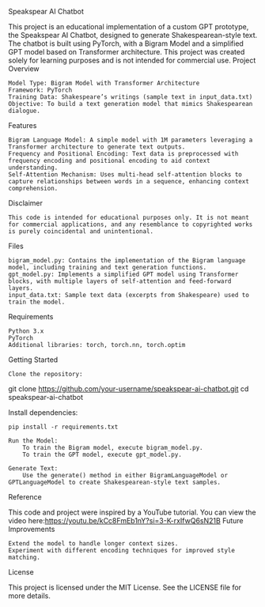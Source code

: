 Speakspear AI Chatbot

This project is an educational implementation of a custom GPT prototype, the Speakspear AI Chatbot, designed to generate Shakespearean-style text. The chatbot is built using PyTorch, with a Bigram Model and a simplified GPT model based on Transformer architecture. This project was created solely for learning purposes and is not intended for commercial use.
Project Overview

    Model Type: Bigram Model with Transformer Architecture
    Framework: PyTorch
    Training Data: Shakespeare’s writings (sample text in input_data.txt)
    Objective: To build a text generation model that mimics Shakespearean dialogue.

Features

    Bigram Language Model: A simple model with 1M parameters leveraging a Transformer architecture to generate text outputs.
    Frequency and Positional Encoding: Text data is preprocessed with frequency encoding and positional encoding to aid context understanding.
    Self-Attention Mechanism: Uses multi-head self-attention blocks to capture relationships between words in a sequence, enhancing context comprehension.

Disclaimer

    This code is intended for educational purposes only. It is not meant for commercial applications, and any resemblance to copyrighted works is purely coincidental and unintentional.

Files

    bigram_model.py: Contains the implementation of the Bigram language model, including training and text generation functions.
    gpt_model.py: Implements a simplified GPT model using Transformer blocks, with multiple layers of self-attention and feed-forward layers.
    input_data.txt: Sample text data (excerpts from Shakespeare) used to train the model.

Requirements

    Python 3.x
    PyTorch
    Additional libraries: torch, torch.nn, torch.optim

Getting Started

    Clone the repository:

git clone https://github.com/your-username/speakspear-ai-chatbot.git
cd speakspear-ai-chatbot

Install dependencies:

    pip install -r requirements.txt

    Run the Model:
        To train the Bigram model, execute bigram_model.py.
        To train the GPT model, execute gpt_model.py.

    Generate Text:
        Use the generate() method in either BigramLanguageModel or GPTLanguageModel to create Shakespearean-style text samples.

Reference

This code and project were inspired by a YouTube tutorial. You can view the video here:https://youtu.be/kCc8FmEb1nY?si=3-K-rxIfwQ6sN21B
Future Improvements

    Extend the model to handle longer context sizes.
    Experiment with different encoding techniques for improved style matching.

License

This project is licensed under the MIT License. See the LICENSE file for more details.
